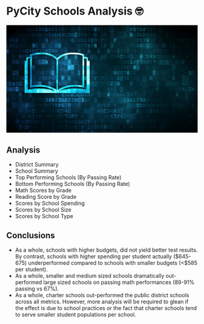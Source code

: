 # PyCity Schools Analysis  :nerd_face:
![Education](../Images/education.png)
## Analysis 
* District Summary
* School Summary
* Top Performing Schools (By Passing Rate)
* Bottom Performing Schools (By Passing Rate)
* Math Scores by Grade
* Reading Score by Grade
* Scores by School Spending
* Scores by School Size
* Scores by School Type

## Conclusions
* As a whole, schools with higher budgets, did not yield better test results. By contrast, schools with higher spending per student actually ($645-675) underperformed compared to schools with smaller budgets (&lt;\$585 per student).
* As a whole, smaller and medium sized schools dramatically out-performed large sized schools on passing math performances (89-91% passing vs 67%).
* As a whole, charter schools out-performed the public district schools across all metrics. However, more analysis will be required to glean if the effect is due to school practices or the fact that charter schools tend to serve smaller student populations per school.
